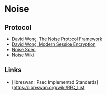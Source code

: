 # Noise

## Protocol
* [David Wong. The Noise Protocol Framework](https://www.youtube.com/watch?v=ceGTgqypwnQ)
* [David Wong. Modern Session Encryption](https://permutationbasedcrypto.org/2018/slides/David_Wong.pdf)
* [Noise Spec](https://noiseprotocol.org/noise.html)
* [Noise Wiki](https://github.com/noiseprotocol/noise_wiki/wiki)

## Links
* [libreswan: IPsec Implemented Standards](https://libreswan.org/wiki/RFC_List
